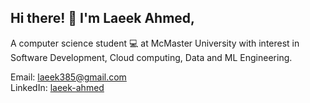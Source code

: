 ## Hi there! 👋 I'm Laeek Ahmed, 

A computer science student 💻 at McMaster University with interest in Software Development, Cloud computing, Data and ML Engineering.
<!--
Computer Science @ McMaster University  
Aspiring Software & Data Engineer <span style="font-size:50px;">👨‍💻</span>
-->
<!-- > [!IMPORTANT]
> Actively seeking **internship/Co-op** positions in Software Engineering, Data Engineering, and Data Analysis! -->

<!--
---
### Technical Skills 💻
**Languages:**  Python, C/C++, SQL, Bash, Java, TypeScript/JavaScript, HTML/CSS, GraphQL  
**Libs/Frameworks:**  Express with Node.js, React.js, Tkinter, Matplotlib  
**Tools:**  GCP, GitHub, Docker, Terraform, WSL, Linux, MongoDB Atlas, Jupyter, Insomnia/Postman, SQLite  
**Big Data:**  Airflow, Spark, BigQuery, Dbt, Dataproc, Hadoop, Hive, Looker studio
-->  

Email: [laeek385@gmail.com](mailto:laeek385@gmail.com)  
LinkedIn: [laeek-ahmed](https://www.linkedin.com/in/laeek-ahmed-shaikh/)
